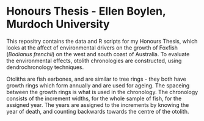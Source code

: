 Honours Thesis - Ellen Boylen, Murdoch University
===============

This repositry contains the data and R scripts for my Honours Thesis, which looks at the affect of environmental drivers on the growth of Foxfish (_Bodianus frenchii_) on the west and south coast of Australia. To evaluate the environmental effects, otolith chronologies are constructed, using dendrochronology techniques.

Otoliths are fish earbones, and are similar to tree rings - they both have growth rings which form annually and are used for ageing. The spaceing between the growth rings is what is used in the chronology. The chronology consists of the increment widths, for the whole sample of fish, for the assigned year. The years are assigned to the increments by knowing the year of death, and counting backwards towards the centre of the otolith. 

